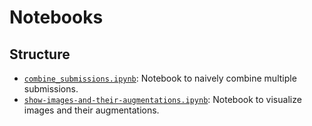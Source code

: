 # Notebooks

## Structure

- [`combine_submissions.ipynb`](./combine_submissions.ipynb): Notebook to naively combine multiple submissions.
- [`show-images-and-their-augmentations.ipynb`](./show-images-and-their-augmentations.ipynb): Notebook to visualize images and their augmentations.
